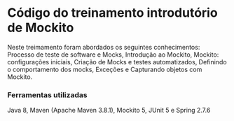 # Código do treinamento introdutório de Mockito

Neste treimamento foram abordados os seguintes conhecimentos: Processo de teste de software e Mocks, Introdução ao Mockito, Mockito: configurações iniciais, Criação de Mocks e testes automatizados, Definindo o comportamento dos mocks, Exceções e Capturando objetos com Mockito.

### Ferramentas utilizadas

Java 8, Maven (Apache Maven 3.8.1), Mockito 5, JUnit 5 e Spring 2.7.6
